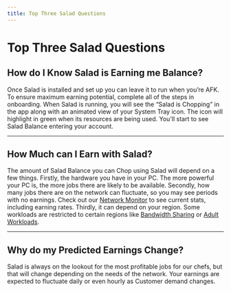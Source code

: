 ```yaml
---
title: Top Three Salad Questions
---
```


# Top Three Salad Questions

## How do I Know Salad is Earning me Balance?

Once Salad is installed and set up you can leave it to run when you’re AFK. To ensure maximum earning potential,
complete all of the steps in onboarding. When Salad is running, you will see the “Salad is Chopping” in the app along
with an animated view of your System Tray icon. The icon will highlight in green when its resources are being
used. You'll start to see Salad Balance entering your account.

---

## How Much can I Earn with Salad?

The amount of Salad Balance you can Chop using Salad will depend on a few things. Firstly, the hardware you have in your
PC. The more powerful your PC is, the more jobs there are likely to be available. Secondly, how many jobs there are on
the network can fluctuate, so you may see periods with no earnings. Check out our
[Network Monitor](https://support.salad.com/article/613-network-monitor) to see current stats, including earning rates.
Thirdly, it can depend on your region. Some workloads are restricted to certain regions like
[Bandwidth Sharing](https://support.salad.com/article/253-what-is-bandwidth-sharing) or
[Adult Workloads](https://support.salad.com/article/326-workload-preferences).

---

## Why do my Predicted Earnings Change?

Salad is always on the lookout for the most profitable jobs for our chefs, but that will change depending on the needs
of the network. Your earnings are expected to fluctuate daily or even hourly as Customer demand changes.

